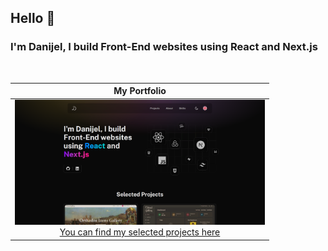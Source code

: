 ## Hello 👋

### I'm Danijel, I build Front-End websites using React and Next.js

<br />

<table>
  <thead>
    <tr>
      <th align="center">My Portfolio</th>
    </tr>
  </thead>
  <tbody>
    <tr>
      <td align="center">
       <a href="https://danijelmaksic.vercel.app/" >
        <img src="https://raw.githubusercontent.com/DanijelMaksic/danijel-portfolio/refs/heads/master/assets/portfolio.webp" alt="Portfolio Image" width="400" height="200" />
        <a />
        <br />
        <a href="https://danijelmaksic.vercel.app/" >You can find my selected projects here</a>
      </td>
    </tr>
  </tbody>
</table>
